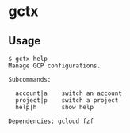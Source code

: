 # gctx

## Usage

```console
$ gctx help
Manage GCP configurations.

Subcommands:

  account|a    switch an account
  project|p    switch a project
  help|h       show help

Dependencies: gcloud fzf

```
